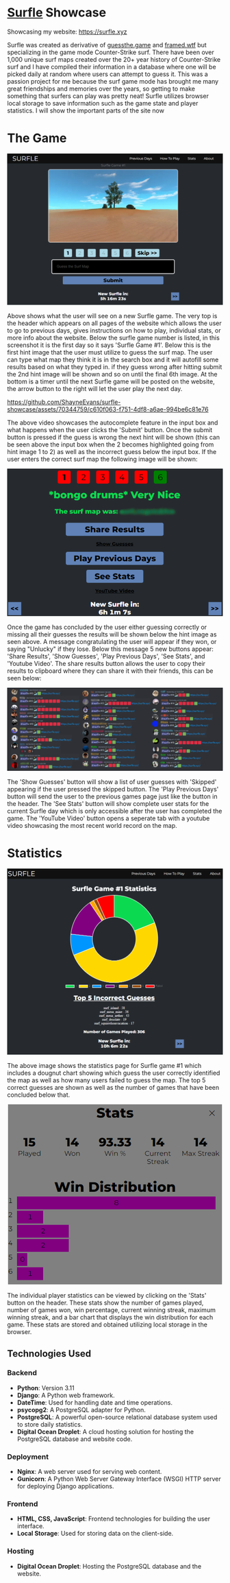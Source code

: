 # [Surfle](https://surfle.xyz) Showcase
Showcasing my website: https://surfle.xyz

Surfle was created as derivative of [guessthe.game](guessthe.game) and [framed.wtf](framed.wtf) but specializing in the game mode Counter-Strike surf. There have been over 1,000 unique surf maps created over the 20+ year history of Counter-Strike surf and I have compiled their information in a database where one will be picked daily at random where users can attempt to guess it. This was a passion project for me because the surf game mode has brought me many great friendships and memories over the years, so getting to make something that surfers can play was pretty neat! Surfle utilizes browser local storage to save information such as the game state and player statistics. I will show the important parts of the site now

# The Game
<p align="center">
  <img src="https://github.com/ShayneEvans/surfle-showcase/blob/main/screenshots/surfle-game.PNG?raw=true" alt="Surfle Game"/>
</p>



Above shows what the user will see on a new Surfle game. The very top is the header which appears on all pages of the website which allows the user to go to previous days, gives instructions on how to play, individual stats, or more info about the website. Below the surfle game number is listed, in this screenshot it is the first day so it says 'Surfle Game #1'. Below this is the first hint image that the user must utilize to guess the surf map. The user can type what map they think it is in the search box and it will autofill some results based on what they typed in. if they guess wrong after hitting submit the 2nd hint image will be shown and so on until the final 6th image. At the bottom is a timer until the next Surfle game will be posted on the website, the arrow button to the right will let the user play the next day.

https://github.com/ShayneEvans/surfle-showcase/assets/70344759/c610f063-f751-4df8-a6ae-994be6c81e76

The above video showcases the autocomplete feature in the input box and what happens when the user clicks the 'Submit' button. Once the submit button is pressed if the guess is wrong the next hint will be shown (this can be seen above the input box when the 2 becomes highlighted going from hint image 1 to 2) as well as the incorrect guess below the input box. If the user enters the correct surf map the following image will be shown:

<p align="center">
  <img src="https://github.com/ShayneEvans/surfle-showcase/blob/main/screenshots/end-game.png?raw=true" alt="Surfle End Game"/>
</p>

Once the game has concluded by the user either guessing correctly or missing all their guesses the results will be shown below the hint image as seen above. A message congratulating the user will appear if they won, or saying "Unlucky" if they lose. Below this message 5 new buttons appear: 'Share Results', 'Show Guesses', 'Play Previous Days', 'See Stats', and 'Youtube Video'. The share results button allows the user to copy their results to clipboard where they can share it with their friends, this can be seen below:

<p align="center">
  <img src="https://github.com/ShayneEvans/surfle-showcase/blob/main/screenshots/surfle-share.png?raw=true" alt="Share Results"/>
</p>

The 'Show Guesses' button will show a list of user guesses with 'Skipped' appearing if the user pressed the skipped button. The 'Play Previous Days' button will send the user to the previous games page just like the button in the header. The 'See Stats' button will show complete user stats for the current Surfle day which is only accessible after the user has completed the game. The 'YouTube Video' button opens a seperate tab with a youtube video showcasing the most recent world record on the map.

# Statistics
<p align="center">
  <img src="https://github.com/ShayneEvans/surfle-showcase/blob/main/screenshots/daily-stats.PNG?raw=true" alt="Surfle Daily Stats"/>
</p>

The above image shows the statistics page for Surfle game #1 which includes a dougnut chart showing which guess the user correctly identified the map as well as how many users failed to guess the map. The top 5 correct guesses are shown as well as the number of games that have been concluded below that.

<p align="center">
  <img src="https://github.com/ShayneEvans/surfle-showcase/blob/main/screenshots/player-stats.png?raw=true" alt="Surfle User Stats"/>
</p>

The individual player statistics can be viewed by clicking on the 'Stats' button on the header. These stats show the number of games played, number of games won, win percentage, current winning streak, maximum winning streak, and a bar chart that displays the win distribution for each game. These stats are stored and obtained utilizing local storage in the browser.


## Technologies Used

### Backend
- **Python**: Version 3.11
- **Django**: A Python web framework.
- **DateTime**: Used for handling date and time operations.
- **psycopg2**: A PostgreSQL adapter for Python.
- **PostgreSQL**: A powerful open-source relational database system used to store daily statistics.
- **Digital Ocean Droplet**: A cloud hosting solution for hosting the PostgreSQL database and website code.

### Deployment
- **Nginx**: A web server used for serving web content.
- **Gunicorn**: A Python Web Server Gateway Interface (WSGI) HTTP server for deploying Django applications.

### Frontend
- **HTML, CSS, JavaScript**: Frontend technologies for building the user interface.
- **Local Storage**: Used for storing data on the client-side.

### Hosting
- **Digital Ocean Droplet**: Hosting the PostgreSQL database and the website.
